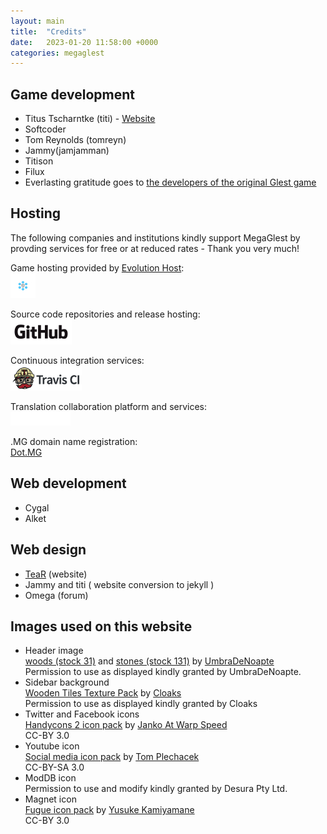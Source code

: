 ```yaml
---
layout: main
title:  "Credits"
date:   2023-01-20 11:58:00 +0000
categories: megaglest
---
```


## Game development

*   Titus Tscharntke (titi) - [Website](http://www.titusgames.de/)
*   Softcoder
*   Tom Reynolds (tomreyn)
*   Jammy(jamjamman)
*   Titison
*   Filux
*   Everlasting gratitude goes to [the developers of the original Glest game](http://glest.org/en/credits.php)

## Hosting

The following companies and institutions kindly support MegaGlest by provding services for free or at reduced rates - Thank you very much!

Game hosting provided by [Evolution Host](https://evolution-host.com/):\
[![Evolution Host](/assets/logos/evolution-host.png)](https://evolution-host.com/)

Source code repositories and release hosting:\
[![GitHub](/assets/logos/GitHub_Logo.png "GitHub")](https://github.com/) 

Continuous integration services:\
[![Travis CI](/assets/logos/travis-mascot-logo.png "Travis CI")](https://travis-ci.com/) 

Translation collaboration platform and services:\
[![Transifex](/assets/logos/transifex_logo.png "Transifex")](https://transifex.com/)

.MG domain name registration:\
[Dot.MG](http://dot.mg/)

## Web development

*   Cygal
*   Alket

## Web design

*   [TeaR](http://tear6446.deviantart.com/) (website)
*   Jammy and titi ( website conversion to jekyll )
*   Omega (forum)

## Images used on this website

*   Header image  
    [woods (stock 31)](http://umbradenoapte-stock.deviantart.com/art/Stock-31-85916122) and [stones (stock 131)](http://umbradenoapte-stock.deviantart.com/art/Stock134-167497443) by [UmbraDeNoapte](http://umbradenoapte-stock.deviantart.com/)  
    Permission to use as displayed kindly granted by UmbraDeNoapte.
*   Sidebar background  
    [Wooden Tiles Texture Pack](http://cloaks.deviantart.com/#/d2gukdk) by [Cloaks](http://cloaks.deviantart.com/)  
    Permission to use as displayed kindly granted by Cloaks
*   Twitter and Facebook icons  
    [Handycons 2 icon pack](http://www.iconspedia.com/pack/handycons-2-1-85/) by [Janko At Warp Speed](http://www.jankoatwarpspeed.com/)  
    CC-BY 3.0
*   Youtube icon  
    [Social media icon pack](http://www.iconspedia.com/pack/social-media-2347/) by [Tom Plechacek](http://www.plechi.cz/)  
    CC-BY-SA 3.0
*   ModDB icon  
    Permission to use and modify kindly granted by Desura Pty Ltd.
*   Magnet icon  
    [Fugue icon pack](http://findicons.com/pack/1156/fugue) by [Yusuke Kamiyamane](http://p.yusukekamiyamane.com/)  
    CC-BY 3.0
